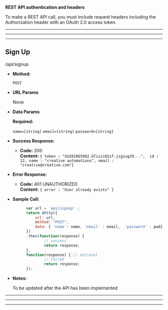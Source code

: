**REST API authentication and headers**

To make a REST API call, you must include request headers including the Authorization header with an OAuth 2.0 access token.

----
----
----

**Sign Up**
----
/api/signup


* **Method:**
  
  `POST`
  
*  **URL Params**

   None 

* **Data Params**

   **Required:**
 
   `name=[string]`
   `email=[string]`
   `password=[string]`

* **Success Response:**
  
  * **Code:** 200 <br />
    **Content:** `{ token : "SU282865982.GTisis82sf.jsgiug29...",  id : 12, name : "creative automations", email : "creative@creative.com"}`
 
* **Error Response:**

  * **Code:** 401 UNAUTHORIZED <br />
    **Content:** `{ error : "User already exists" }`
  
* **Sample Call:**

  ```javascript
	    var url = 'api/signup' ;
		return $http({
			url: url,
			method: "POST",
			data: { 'name': name, 'email' : email,  'password' : pwd}
		})
		.then(function(response) {
				// success
				return response;
		}, 
		function(response) { // optional
				// failed
				return response;
		});
  ```
* **Notes:**

	To be updated after the API has been implemented 
----
----
----

